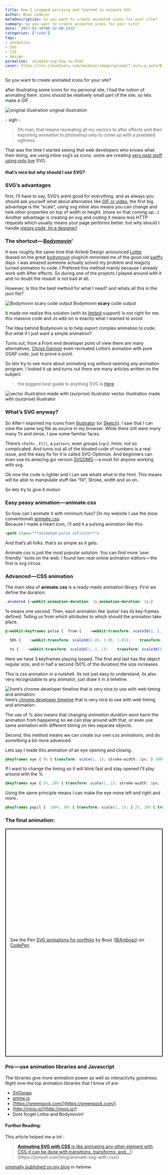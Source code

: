 ```yaml
---
title: How I stopped worrying and learned to animate SVG
author: Boaz Lederer
metaDescription: So you want to create animated icons for your site?
summary: So you want to create animated icons for your site?
date: '2017-03-16T06:32:00.543Z'
categories: ["code"]
tags: 
- animation
- SVG
- CSS
- design
permalink:  animate-svg-how-to.html
cover: https://res.cloudinary.com/aniboaz/image/upload/f_auto,q_auto/Blog/animate-svg.jpg
---
```

So you want to create animated icons for your site?

after illustrating some icons for my personal site, I had the notion of animating them. icons should be relatively small part of the site, so lets make a GIF.

![original illustration](https://res.cloudinary.com/aniboaz/image/upload/q_auto/Blog/IMG_20170302_181730.jpg)
original illustration

_\- sigh -_

> Oh man, that means recreating all my vectors to after effects and then exporting animation to photoshop only to come up with a pixelated ugliness..

That was the time I started seeing that web developers who knows what their doing, are using inline svg’s as icons. some are creating [very neat stuff](https://tympanus.net/codrops/2016/03/16/interactive-animated-svg-drum-kit/) [using only live](https://codyhouse.co/gem/animate-svg-icons-with-css-and-snap/) SVG.

#### that’s nice but why should I use SVG?

### SVG’s advantages

first, I’ll have to say, SVG’s arent good for everything. and as always you should ask yourself what about alternaties like [GIF or video.](https://bitsofco.de/optimising-gifs/) the first big advantage is the “scale”, using svg inline also means you can change and twik other properties on top of width or height. (more on that coming up…) Another advantage is creating an svg and coding it means less HTTP requests which usually means your page performs better. but why should I handle [messy code, Im a designer!](https://res.cloudinary.com/aniboaz/image/upload/f_auto,q_auto/Blog/Screenshot_2.jpg)

### The shortcut — [Bodymovin](https://www.behance.net/gallery/27390219/BODYMOVIN)’

It was roughly the same time that Airbnb Design announced [Lottie](http://airbnb.design/lottie/)  
(based on the great [bodymovin](https://github.com/bodymovin/bodymovin) plugin)it reminded me of the good old [swiffy](https://developers.google.com/swiffy/) days. I was amazed someone actually solved my problem and magicly turned animation to code. I Prefered this method mainly because I already work with After effects. So during one of the projects I played around with it and no doubt the resault is not bad at all.

However, Is this the best method for what I need? and whats all this in the json file?

![Bodymovin **scary** code output](https://res.cloudinary.com/aniboaz/image/upload/f_auto,q_auto/Blog/Screenshot_2.jpg)
Bodymovin **scary** code output

It made me realize this solution (with its [limited](https://github.com/bodymovin/bodymovin/wiki/) support) Is not right for me. this massive code and Js add-on is exactly what I wanted to avoid.

The Idea behind Bodymovin is to help export complex animation to code, But what if I just want a simple animation?

Turns out, from a Front end developer point of view there are many alternatives, [Chriss Gannon](https://gannon.tv/) even recreated Lottie’s animation with pure GSAP code, just to prove a point.

So lets try to see more about animating svg without opening any animation program. I looked it up and turns out there are many articles written on the subject.

> the biggest best guide to anything SVG is [Here](https://svgontheweb.com/)

![vector illustration made with (surprise) illustrator](https://res.cloudinary.com/aniboaz/image/upload/f_auto,q_auto/Blog/icons-03.png)
vector illustration made with (surprise) illustrator

### What’s SVG anyway?

So After I exported my icons from [illustrator](https://css-tricks.com/using-svg/) (or [Sketch](https://medium.com/sketch-app-sources/exploring-ways-to-export-clean-svg-icons-with-sketch-the-correct-way-752e73ec4694#.nebaa6ybt)). I saw that I can view the same svg file as source in my browser. While there still were many many 1’s and zeros, I saw some familiar faces.

There’s `<Path>` , `Fill`, a `pattern`, even groups (`<g>`). hmm, not so complicated. And turns out all of the bloated code of numbers is a real issue, and the easy fix for it is called SVG-Optimize. And beginners can even use its amazing gui version [SVGOMG](https://jakearchibald.github.io/svgomg/) — a must for anyone working with svg.

Ok now the code is lighter and I can see whats what in the html. This means will be able to manipulate stuff like “fill”, Stroke, width and so on..

So lets try to give it motion

### Easy peasy animation — animate.css

So how can I animate it with minimum fuss? On my website I use the (now conventional) [animate.css](https://daneden.github.io/animate.css/).  
Because I made a Heart icon, i’ll add it a pulsing animation like this:

```html
<path class="**animated pulse infinite**">
```

And that’s all folks. that’s as simple as it gets.

Animate.css is just the most popular solution. You can find more ‘user friendly ‘ tools on the web. I found two neat online animation editors — the first is svg circus.

### Advanced — CSS animation

The main idea of **animate.css** is a ready-made animation library. First we define the duration:

```css
.animated {-webkit-animation-duration: 1s;animation-duration: 1s;}
```

1s means one second. Then, each animation like ‘pulse’ has its key-frames defined. Telling us from which attributes to which should the animation take place.

```css
@-webkit-keyframes pulse {  from {    -webkit-transform: scale3d(1, 1, 1);    transform: scale3d(1, 1, 1);  }
```

```css
  50% {    -webkit-transform: scale3d(1.05, 1.05, 1.05);    transform: scale3d(1.05, 1.05, 1.05);  }
```

```css
  to {    -webkit-transform: scale3d(1, 1, 1);    transform: scale3d(1, 1, 1);  }}
```

Here we have 3 keyframes playing looped. The first and last has the object regular size, and in half a second (50% of the duration) the size increases.

This is css animation in a nutshell. Its not just easy to understand, its also very recognizable to any animator, just draw it in a timeline.

![here’s [chrome developer timeline](https://developers.google.com/web/tools/chrome-devtools/inspect-styles/animations) that is very nice to use with web timing and animation:](https://res.cloudinary.com/aniboaz/image/fetch/https://cdn-images-1.medium.com/max/800/0*Gxr58bE3aeqVyQQm.jpg)
here’s [chrome developer timeline](https://developers.google.com/web/tools/chrome-devtools/inspect-styles/animations) that is very nice to use with web timing and animation:

The use of % also means that changing _animation duration_ wont harm the animation from happening so we can play around with that, or even use same animation with different timing on two separate objects.

Second, this method means we can create our own css animations, and do something a bit more advanced.

Lets say I made this animation of an eye opening and closing.

```css
@keyframes eye { 0% { transform: scale(1, 1); stroke-width: 2px; } 100%{ transform: scale(1, 0); stroke-width: 20px; } }
```

If I want to change the timing so it will blink fast and stay opened I’ll play around with the %

```css
@keyframes eye { 5%, 20% { transform: scale(1, 1); stroke-width: 2px; } 10%, 15% { transform: scale(1, 0); stroke-width: 20px; } }
```

Using the same principle means I can make the eye move left and right and more..

```css
@keyframes pupil {  100%, 30% { transform: scale(1, 1); } 2%, 20% { transform: scale(1.2, 1.2); } 9%, 16% { transform: scale(0, 0); } 75%, 50%, 35% { transform: translate(20px, -4px); } 55%, 65% { transform: translate(-20px, 5px);  }  }
```

### The final animation:

<p class="codepen" data-height="727" data-default-tab="html,result" data-user="Aniboaz" data-slug-hash="WpvpKO" data-editable="true" style="height: 727px; box-sizing: border-box; display: flex; align-items: center; justify-content: center; border: 2px solid; margin: 1em 0; padding: 1em;" data-pen-title="SVG animations for portfolio" loading="lazy">
  <span>See the Pen <a href="https://codepen.io/Aniboaz/pen/WpvpKO">
  SVG animations for portfolio</a> by Boaz (<a href="https://codepen.io/Aniboaz">@Aniboaz</a>)
  on <a href="https://codepen.io">CodePen</a>.</span>
</p>
<script async defer src="https://static.codepen.io/assets/embed/ei.js" ></script>

### Pro — use animation libraries and Javascript

The libraries give more animation power as well as interactivity goodness. Right now the top animation libraries that I know of are:

*   [SVGsnap](http://snapsvg.io/)
*   [anime.js](http://anime-js.com/)
*   [https://greensock.com/](https://greensock.com/)
*   [http://mojs.io/](http://mojs.io/)
*   Dont forget Lottie and Bodymovin!

#### Furthur Reading:

This article helped me a-lot :

> [**Animating SVG with CSS** is like animating any other element with CSS-it can be done with transitions, transforms, and…](https://jonsuh.com/blog/animate-svg-with-css/ "https://jonsuh.com/blog/animate-svg-with-css/")[](https://jonsuh.com/blog/animate-svg-with-css/)

[originally published on my blog](http://www.aniboaz.co.il/Blog/blog/2017/03/14/svg-anim/) in hebrew

